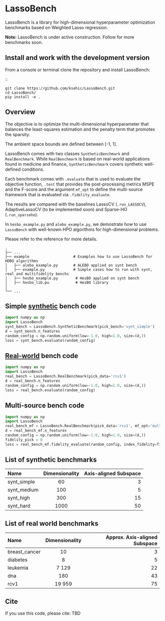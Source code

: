 # LassoBench

LassoBench is a library for high-dimensional hyperparameter optimization benchmarks based on Weighted Lasso regression.

**Note:** LassoBench is under active construction. Follow for more benchmarks soon.

## Install and work with the development version

From a console or terminal clone the repository and install LassoBench:

::

    git clone https://github.com/ksehic/LassoBench.git
    cd LassoBench/
    pip install -e .

## Overview
The objective is to optimize the multi-dimensional hyperparameter that balances
the least-squares estimation and the penalty term that promotes the sparsity.

The ambient space bounds are defined between [-1, 1].

LassoBench comes with two classes `SyntheticBenchmark` and `RealBenchmark`. While `RealBenchmark` is
based on real-world applications found in medicine and finance, `SyntheticBenchmark` covers synthetic well-defined conditions. 

Each benchmark comes with `.evaluate` that is used to evaluate the objective function, `.test` that provides the post-processing metrics MSPE and the F-score and the argument `mf_opt` to define the multi-source framework that is evaluated via `.fidelity_evaluate`.

The results are compared with the baselines LassoCV (`.run_LASSOCV`), AdaptiveLassoCV (to be implemented soon) and Sparse-HO (`.run_sparseho`).

In `hesbo_example.py` and `alebo_example.py`, we demostrate how to use `LassoBench` with well-known HPO algorithms for high-dimensional problems.

Please refer to the reference for more details. 

    .
    ├── ...
    ├── example                    # Examples how to use LassoBench for HDBO algorithms
    │   ├── alebo_example.py       # ALEBO applied on synt bench
    │   ├── example.py             # Simple cases how to run with synt, real and multifidelity benchs
    │   ├── hesbo_example.py        # HesBO applied on synt bench
    │   ├── hesbo_lib.pu            # HesBO library
    │
    └── ...

## Simple [synthetic](#list-of-synthetic-benchmarks) bench code
```python
import numpy as np
import LassoBench
synt_bench = LassoBench.SyntheticBenchmark(pick_bench='synt_simple')
d = synt_bench.n_features
random_config = np.random.uniform(low=-1.0, high=1.0, size=(d,))
loss = synt_bench.evaluate(random_config)
```
## [Real-world](#list-of-real-world-benchmarks) bench code
```python
import numpy as np
import LassoBench
real_bench = LassoBench.RealBenchmark(pick_data='rcv1')
d = real_bench.n_features
random_config = np.random.uniform(low=-1.0, high=1.0, size=(d,))
loss = real_bench.evaluate(random_config)
```
## Multi-source bench code
```python
import numpy as np
import LassoBench
real_bench_mf = LassoBench.RealBenchmark(pick_data='rcv1', mf_opt='multi_discrete')
d = real_bench_mf.n_features
random_config = np.random.uniform(low=-1.0, high=1.0, size=(d,))
fidelity_pick = 0
loss = real_bench_mf.fidelity_evaluate(random_config, index_fidelity=fidelity_pick)
```
## List of synthetic benchmarks
| Name          | Dimensionality | Axis-aligned Subspace |
| :---          |     :---:      |          ---:         |
| synt_simple  | 60    | 3 |
| synt_medium  | 100   | 5 |
| synt_high   | 300   | 15 |
| synt_hard   | 1000   | 50 |
## List of real world benchmarks
| Name         | Dimensionality | Approx. Axis-aligned Subspace |
| :---         |     :---:      |          ---:         |
| breast_cancer | 10 | 3 |
| diabetes | 8 | 5 |
| leukemia | 7 129 | 22 |
| dna | 180 | 43 |
| rcv1 | 19 959 | 75 |

## Cite

If you use this code, please cite: TBD
